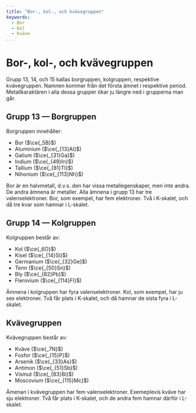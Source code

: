 ```yaml
---
title: "Bor-, kol-, och kvävegruppen"
keywords:
  - Bor
  - Kol
  - Kväve
...
```


# Bor-, kol-, och kvävegruppen
Grupp 13, 14, och 15 kallas borgruppen, kolgruppen, respektive kvävegruppen. Namnen kommer från det första ämnet i respektive period. Metallkaraktären i alla dessa grupper ökar ju längre ned i grupperna man går.

## Grupp 13 — Borgruppen
Borgruppen innehåller:
* Bor ($\ce{_5B}$)
* Aluminium ($\ce{_{13}Al}$)
* Galium ($\ce{_{31}Ga}$)
* Indium ($\ce{_{49}In}$)
* Tallium ($\ce{_{81}Tl}$)
* Nihonium ($\ce{_{113}Nh}$)

Bor är en halvmetall, d.v.s. den har vissa metallegenskaper, men inte andra. De andra ämnena är metaller. Alla ämnena i grupp 13 har tre valenselektroner. Bor, som exempel, har fem elektroner. Två i K-skalet, och då tre kvar som hamnar i L-skalet.

## Grupp 14 — Kolgruppen
Kolgruppen består av:
* Kol ($\ce{_6O}$)
* Kisel ($\ce{_{14}Si}$)
* Germanium ($\ce{_{32}Ge}$)
* Tenn ($\ce{_{50}Sn}$)
* Bly ($\ce{_{82}Pb}$)
* Flerovium ($\ce{_{114}Fl}$)

Ämnena i kolgruppen har fyra valenselektroner. Kol, som exempel, har ju sex elektroner. Två får plats i K-skalet, och då hamnar de sista fyra i L-skalet.


## Kvävegruppen
Kvävegruppen består av:
* Kväve ($\ce{_7N}$)
* Fosfor ($\ce{_{15}P}$)
* Arsenik ($\ce{_{33}As}$)
* Antimon ($\ce{_{51}Sb}$)
* Vismut ($\ce{_{83}Bi}$)
* Moscovium ($\ce{_{115}Mc}$)

Ämenan i kvävegruppen har fem valenselektroner. Exemeplevis kväve har sju elektroner. Två får plats i K-skalet, och de andra fem hamnar därför i L-skalet.